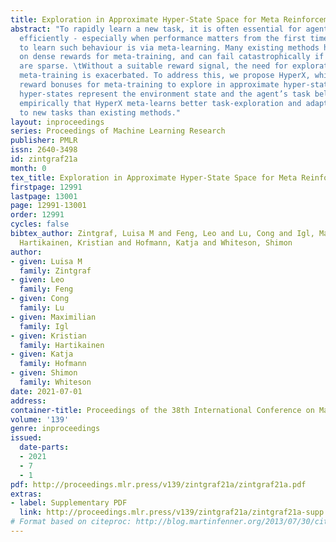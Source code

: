 ```yaml
---
title: Exploration in Approximate Hyper-State Space for Meta Reinforcement Learning
abstract: "To rapidly learn a new task, it is often essential for agents to explore
  efficiently - especially when performance matters from the first timestep. One way
  to learn such behaviour is via meta-learning. Many existing methods however rely
  on dense rewards for meta-training, and can fail catastrophically if the rewards
  are sparse. \tWithout a suitable reward signal, the need for exploration during
  meta-training is exacerbated. To address this, we propose HyperX, which uses novel
  reward bonuses for meta-training to explore in approximate hyper-state space (where
  hyper-states represent the environment state and the agent’s task belief). We show
  empirically that HyperX meta-learns better task-exploration and adapts more successfully
  to new tasks than existing methods."
layout: inproceedings
series: Proceedings of Machine Learning Research
publisher: PMLR
issn: 2640-3498
id: zintgraf21a
month: 0
tex_title: Exploration in Approximate Hyper-State Space for Meta Reinforcement Learning
firstpage: 12991
lastpage: 13001
page: 12991-13001
order: 12991
cycles: false
bibtex_author: Zintgraf, Luisa M and Feng, Leo and Lu, Cong and Igl, Maximilian and
  Hartikainen, Kristian and Hofmann, Katja and Whiteson, Shimon
author:
- given: Luisa M
  family: Zintgraf
- given: Leo
  family: Feng
- given: Cong
  family: Lu
- given: Maximilian
  family: Igl
- given: Kristian
  family: Hartikainen
- given: Katja
  family: Hofmann
- given: Shimon
  family: Whiteson
date: 2021-07-01
address:
container-title: Proceedings of the 38th International Conference on Machine Learning
volume: '139'
genre: inproceedings
issued:
  date-parts:
  - 2021
  - 7
  - 1
pdf: http://proceedings.mlr.press/v139/zintgraf21a/zintgraf21a.pdf
extras:
- label: Supplementary PDF
  link: http://proceedings.mlr.press/v139/zintgraf21a/zintgraf21a-supp.pdf
# Format based on citeproc: http://blog.martinfenner.org/2013/07/30/citeproc-yaml-for-bibliographies/
---
```


